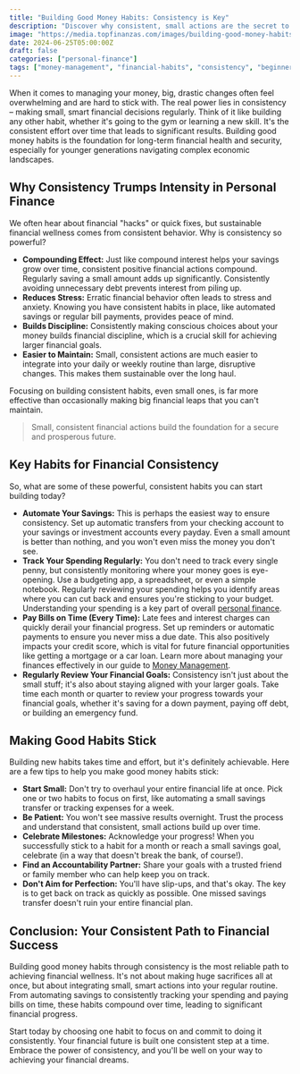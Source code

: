 ```yaml
---
title: "Building Good Money Habits: Consistency is Key"
description: "Discover why consistent, small actions are the secret to lasting financial health and how to build strong money habits that stick."
image: "https://media.topfinanzas.com/images/building-good-money-habits-consistency-is-key.webp"
date: 2024-06-25T05:00:00Z
draft: false
categories: ["personal-finance"]
tags: ["money-management", "financial-habits", "consistency", "beginner-friendly", "financial-planning"]
---
```


When it comes to managing your money, big, drastic changes often feel overwhelming and are hard to stick with. The real power lies in consistency – making small, smart financial decisions regularly. Think of it like building any other habit, whether it's going to the gym or learning a new skill. It's the consistent effort over time that leads to significant results. Building good money habits is the foundation for long-term financial health and security, especially for younger generations navigating complex economic landscapes.

## Why Consistency Trumps Intensity in Personal Finance

We often hear about financial "hacks" or quick fixes, but sustainable financial wellness comes from consistent behavior. Why is consistency so powerful?

* **Compounding Effect:** Just like compound interest helps your savings grow over time, consistent positive financial actions compound. Regularly saving a small amount adds up significantly. Consistently avoiding unnecessary debt prevents interest from piling up.
* **Reduces Stress:** Erratic financial behavior often leads to stress and anxiety. Knowing you have consistent habits in place, like automated savings or regular bill payments, provides peace of mind.
* **Builds Discipline:** Consistently making conscious choices about your money builds financial discipline, which is a crucial skill for achieving larger financial goals.
* **Easier to Maintain:** Small, consistent actions are much easier to integrate into your daily or weekly routine than large, disruptive changes. This makes them sustainable over the long haul.

Focusing on building consistent habits, even small ones, is far more effective than occasionally making big financial leaps that you can't maintain.

> Small, consistent financial actions build the foundation for a secure and prosperous future.

## Key Habits for Financial Consistency

So, what are some of these powerful, consistent habits you can start building today?

* **Automate Your Savings:** This is perhaps the easiest way to ensure consistency. Set up automatic transfers from your checking account to your savings or investment accounts every payday. Even a small amount is better than nothing, and you won't even miss the money you don't see.
* **Track Your Spending Regularly:** You don't need to track every single penny, but consistently monitoring where your money goes is eye-opening. Use a budgeting app, a spreadsheet, or even a simple notebook. Regularly reviewing your spending helps you identify areas where you can cut back and ensures you're sticking to your budget. Understanding your spending is a key part of overall [personal finance](/personal-finance/finances-for-everyone/money-management-the-complete-beginners-guide/).
* **Pay Bills on Time (Every Time):** Late fees and interest charges can quickly derail your financial progress. Set up reminders or automatic payments to ensure you never miss a due date. This also positively impacts your credit score, which is vital for future financial opportunities like getting a mortgage or a car loan. Learn more about managing your finances effectively in our guide to [Money Management](/personal-finance/finances-for-everyone/money-management-the-complete-beginners-guide/).
* **Regularly Review Your Financial Goals:** Consistency isn't just about the small stuff; it's also about staying aligned with your larger goals. Take time each month or quarter to review your progress towards your financial goals, whether it's saving for a down payment, paying off debt, or building an emergency fund.

## Making Good Habits Stick

Building new habits takes time and effort, but it's definitely achievable. Here are a few tips to help you make good money habits stick:

* **Start Small:** Don't try to overhaul your entire financial life at once. Pick one or two habits to focus on first, like automating a small savings transfer or tracking expenses for a week.
* **Be Patient:** You won't see massive results overnight. Trust the process and understand that consistent, small actions build up over time.
* **Celebrate Milestones:** Acknowledge your progress! When you successfully stick to a habit for a month or reach a small savings goal, celebrate (in a way that doesn't break the bank, of course!).
* **Find an Accountability Partner:** Share your goals with a trusted friend or family member who can help keep you on track.
* **Don't Aim for Perfection:** You'll have slip-ups, and that's okay. The key is to get back on track as quickly as possible. One missed savings transfer doesn't ruin your entire financial plan.

## Conclusion: Your Consistent Path to Financial Success

Building good money habits through consistency is the most reliable path to achieving financial wellness. It's not about making huge sacrifices all at once, but about integrating small, smart actions into your regular routine. From automating savings to consistently tracking your spending and paying bills on time, these habits compound over time, leading to significant financial progress.

Start today by choosing one habit to focus on and commit to doing it consistently. Your financial future is built one consistent step at a time. Embrace the power of consistency, and you'll be well on your way to achieving your financial dreams.
